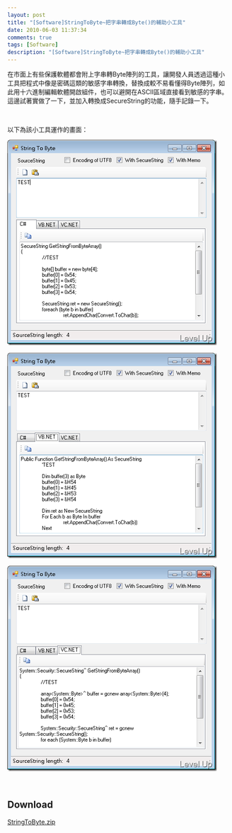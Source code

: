 ```yaml
---
layout: post
title: "[Software]StringToByte~把字串轉成Byte()的輔助小工具"
date: 2010-06-03 11:37:34
comments: true
tags: [Software]
description: "[Software]StringToByte~把字串轉成Byte()的輔助小工具"
---
```

<p>在市面上有些保護軟體都會附上字串轉Byte陣列的工具，讓開發人員透過這種小工具把程式中像是密碼這類的敏感字串轉換，替換成較不易看懂得Byte陣列，如此用十六進制編輯軟體開啟組件，也可以避開在ASCII區域直接看到敏感的字串。這邊試著實做了一下，並加入轉換成SecureString的功能，隨手記錄一下。</p><p> </p><p>以下為該小工具運作的畫面：</p><p><img style="border-bottom: 0px; border-left: 0px; display: inline; border-top: 0px; border-right: 0px" title="image" border="0" alt="image" width="474" height="464" src="\images\posts\15618\image_thumb.png" /></a></p><p><a href="http://files.dotblogs.com.tw/larrynung/1006/StringToByteByte_14ABF/image_9.png"><img style="border-bottom: 0px; border-left: 0px; display: inline; border-top: 0px; border-right: 0px" title="image" border="0" alt="image" width="474" height="464" src="\images\posts\15618\image_thumb_2.png" /></a></p><p><a href="http://files.dotblogs.com.tw/larrynung/1006/StringToByteByte_14ABF/image_11.png"><img style="border-bottom: 0px; border-left: 0px; display: inline; border-top: 0px; border-right: 0px" title="image" border="0" alt="image" width="474" height="464" src="\images\posts\15618\image_thumb_4.png" /></a></p><p> </p><h2>Download</h2><p><a href="http://Files.Dotblogs.com.tw/larrynung/1006/201061001430700.zip">StringToByte.zip</p>
